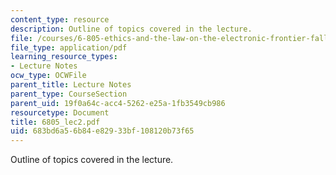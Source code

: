 ```yaml
---
content_type: resource
description: Outline of topics covered in the lecture.
file: /courses/6-805-ethics-and-the-law-on-the-electronic-frontier-fall-2005/683bd6a56b84e82933bf108120b73f65_6805_lec2.pdf
file_type: application/pdf
learning_resource_types:
- Lecture Notes
ocw_type: OCWFile
parent_title: Lecture Notes
parent_type: CourseSection
parent_uid: 19f0a64c-acc4-5262-e25a-1fb3549cb986
resourcetype: Document
title: 6805_lec2.pdf
uid: 683bd6a5-6b84-e829-33bf-108120b73f65
---
```

Outline of topics covered in the lecture.

